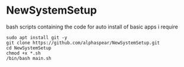 # NewSystemSetup
bash scripts containing the code for auto install of basic apps i require

```
sudo apt install git -y
git clone https://github.com/alphaspear/NewSystemSetup.git
cd NewSystemSetup
chmod +x *.sh
/bin/bash main.sh
```
